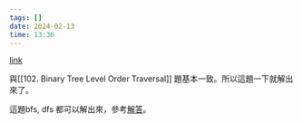 ```yaml
---
tags: []
date: 2024-02-13
time: 13:36
---
```

[link](https://leetcode.com/problems/binary-tree-level-order-traversal-ii/)

與[[102. Binary Tree Level Order Traversal]] 題基本一致。所以這題一下就解出來了。

這題bfs, dfs 都可以解出來，參考[解答](https://leetcode.com/problems/binary-tree-level-order-traversal-ii/solutions/34981/my-dfs-and-bfs-java-solution/)。